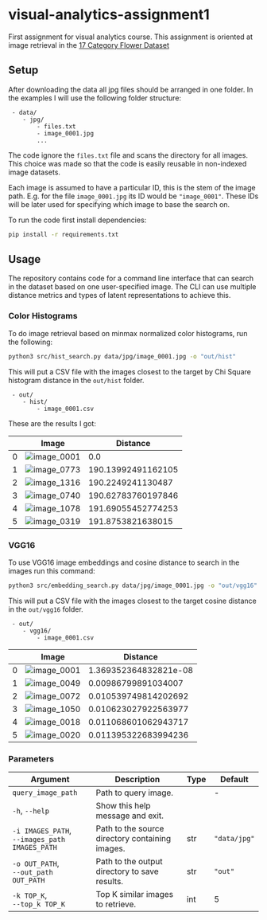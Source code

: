 # visual-analytics-assignment1
First assignment for visual analytics course.
This assignment is oriented at image retrieval in the [17 Category Flower Dataset](https://www.robots.ox.ac.uk/~vgg/data/flowers/17/)

## Setup

After downloading the data all jpg files should be arranged in one folder.
In the examples I will use the following folder structure:

```
 - data/
    - jpg/
        - files.txt
        - image_0001.jpg
        ...
```

The code ignore the `files.txt` file and scans the directory for all images.
This choice was made so that the code is easily reusable in non-indexed image datasets.

Each image is assumed to have a particular ID, this is the stem of the image path.
E.g. for the file `image_0001.jpg` its ID would be `"image_0001"`.
These IDs will be later used for specifying which image to base the search on.


To run the code first install dependencies:
```bash
pip install -r requirements.txt
```

## Usage

The repository contains code for a command line interface that can search in the dataset based on one user-specified image.
The CLI can use multiple distance metrics and types of latent representations to achieve this.

### Color Histograms

To do image retrieval based on minmax normalized color histograms, run the following:

```bash
python3 src/hist_search.py data/jpg/image_0001.jpg -o "out/hist"
```

This will put a CSV file with the images closest to the target by Chi Square histogram distance in the `out/hist` folder.

```
 - out/
    - hist/
        - image_0001.csv
```

These are the results I got:

| |Image|Distance|
|-|-|-|
| 0|![image_0001](data/jpg/image_0001.jpg)|0.0|
| 1|![image_0773](data/jpg/image_0773.jpg)|190.13992491162105|
| 2|![image_1316](data/jpg/image_1316.jpg)|190.2249241130487|
| 3|![image_0740](data/jpg/image_0740.jpg)|190.62783760197846|
| 4|![image_1078](data/jpg/image_1078.jpg)|191.69055452774253|
| 5|![image_0319](data/jpg/image_0319.jpg)|191.8753821638015|

### VGG16 

To use VGG16 image embeddings and cosine distance to search in the images run this command:

```bash
python3 src/embedding_search.py data/jpg/image_0001.jpg -o "out/vgg16"
```

This will put a CSV file with the images closest to the target cosine distance in the `out/vgg16` folder.

```
 - out/
    - vgg16/
        - image_0001.csv
```

| |Image|Distance|
|-|-|-|
|0|![image_0001](data/jpg/image_0001.jpg)|1.369352364832821e-08|
|1|![image_0049](data/jpg/image_0049.jpg)|0.00986799891034007|
|2|![image_0072](data/jpg/image_0072.jpg)|0.010539749814202692|
|3|![image_1050](data/jpg/image_1050.jpg)|0.010623027922563977|
|4|![image_0018](data/jpg/image_0018.jpg)|0.011068601062943717|
|5|![image_0020](data/jpg/image_0020.jpg)|0.011395322683994236|

### Parameters

| Argument                | Description                                                                                  | Type    | Default           |
|-------------------------|----------------------------------------------------------------------------------------------|---------|-------------------|
| `query_image_path`              | Path to query image.                                                                    |         | -                 |
| `-h`, `--help`          | Show this help message and exit.                                                             |         |                   |
| `-i IMAGES_PATH`,<br>`--images_path IMAGES_PATH` | Path to the source directory containing images.                                           | str     | `"data/jpg"`                 |
| `-o OUT_PATH`,<br>`--out_path OUT_PATH` | Path to the output directory to save results.                                                | str     | `"out"`                 |
| `-k TOP_K`,<br>`--top_k TOP_K` | Top K similar images to retrieve.                                                             | int     | 5                 |

